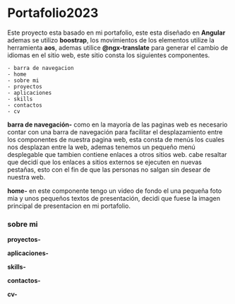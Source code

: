 # Portafolio2023

Este proyecto esta basado en mi portafolio, este esta diseñado en **Angular** ademas se utilizo **boostrap**, los movimientos de los elementos utilize la herramienta **aos**, ademas utilice **@ngx-translate** para generar el cambio de idiomas en el sitio web, este sitio consta los siguientes componentes.

    - barra de navegacion
    - home
    - sobre mi
    - proyectos
    - aplicaciones
    - skills
    - contactos
    - cv

**barra de navegación-** como en la mayoría de las paginas web es necesario contar con una barra de navegación para facilitar el desplazamiento entre los componentes de nuestra pagina web, esta consta de menús los cuales nos desplazan entre la web, ademas tenemos un pequeño menú desplegable que tambien contiene enlaces a otros sitios web. cabe resaltar que decidí que los enlaces a sitios externos se ejecuten en nuevas pestañas, esto con el fin de que las personas no salgan sin desear de nuestra web.

**home-** en este componente tengo un video de fondo el una pequeña foto mia y unos pequeños textos de presentación, decidi que fuese la imagen principal de presentacion en mi portafolio.

### sobre mi

**proyectos-**

**aplicaciones-**

**skills-**

**contactos-**

**cv-**